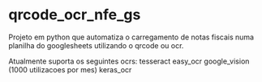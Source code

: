 # qrcode_ocr_nfe_gs

Projeto em python que automatiza o carregamento de notas fiscais numa planilha do googlesheets utilizando o qrcode ou ocr.

Atualmente suporta os seguintes ocrs:
tesseract
easy_ocr
google_vision (1000 utilizacoes por mes)
keras_ocr